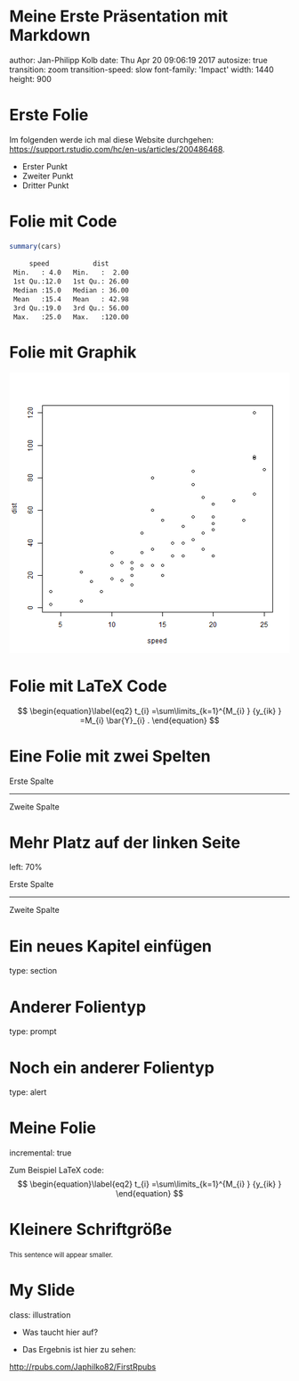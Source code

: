 Meine Erste Präsentation mit Markdown
========================================================
author: Jan-Philipp Kolb
date: Thu Apr 20 09:06:19 2017
autosize: true
transition: zoom
transition-speed: slow
font-family: 'Impact'
width: 1440
height: 900

Erste Folie
========================================================

Im folgenden werde ich mal diese Website durchgehen:
 <https://support.rstudio.com/hc/en-us/articles/200486468>.

- Erster Punkt
- Zweiter Punkt
- Dritter Punkt

Folie mit Code
========================================================


```r
summary(cars)
```

```
     speed           dist       
 Min.   : 4.0   Min.   :  2.00  
 1st Qu.:12.0   1st Qu.: 26.00  
 Median :15.0   Median : 36.00  
 Mean   :15.4   Mean   : 42.98  
 3rd Qu.:19.0   3rd Qu.: 56.00  
 Max.   :25.0   Max.   :120.00  
```

Folie mit Graphik
========================================================

![plot of chunk unnamed-chunk-2](Rpres1-figure/unnamed-chunk-2-1.png)

Folie mit LaTeX Code
========================================================

$$
\begin{equation}\label{eq2}
t_{i} =\sum\limits_{k=1}^{M_{i} } {y_{ik} } =M_{i} \bar{Y}_{i} . 
\end{equation}
$$


Eine Folie mit zwei Spelten
====================================
Erste Spalte
***
Zweite Spalte


Mehr Platz auf der linken Seite
====================================
left: 70%

Erste Spalte
***
Zweite Spalte


Ein neues Kapitel einfügen
====================================
type: section


Anderer Folientyp
====================================
type: prompt

Noch ein anderer Folientyp
====================================
type: alert

Meine Folie
====================================
incremental: true

Zum Beispiel LaTeX code:
$$
\begin{equation}\label{eq2}
t_{i} =\sum\limits_{k=1}^{M_{i} } {y_{ik} } 
\end{equation}
$$

Kleinere Schriftgröße
====================================


<small>This sentence will appear smaller.</small>


My Slide
===================================
class: illustration

- Was taucht hier auf?

- Das Ergebnis ist hier zu sehen:

<http://rpubs.com/Japhilko82/FirstRpubs>
